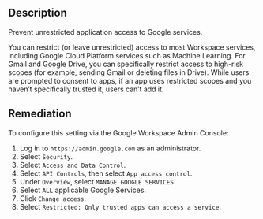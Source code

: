## Description

Prevent unrestricted application access to Google services.

You can restrict (or leave unrestricted) access to most Workspace services, including Google Cloud Platform services such as Machine Learning. For Gmail and Google Drive, you can specifically restrict access to high-risk scopes (for example, sending Gmail or deleting files in Drive). While users are prompted to consent to apps, if an app uses restricted scopes and you haven’t specifically trusted it, users can’t add it.

## Remediation

To configure this setting via the Google Workspace Admin Console:

1. Log in to `https://admin.google.com` as an administrator.
2. Select `Security`.
3. Select `Access and Data Control`.
4. Select `API Controls`, then select `App access control`.
5. Under `Overview`, select `MANAGE GOOGLE SERVICES`.
6. Select `ALL` applicable Google Services.
7. Click `Change access`.
8. Select `Restricted: Only trusted apps can access a service`.
